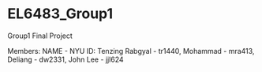 # EL6483_Group1
Group1 Final Project

Members:
NAME - NYU ID:
Tenzing Rabgyal - tr1440,
Mohammad - mra413,
Deliang - dw2331,
John Lee - jjl624
